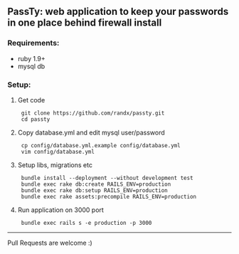 ## PassTy: web application to keep your passwords in one place behind firewall install 


### Requirements:

* ruby 1.9+
* mysql db

### Setup:


1. Get code

        git clone https://github.com/randx/passty.git
        cd passty


2. Copy database.yml and edit mysql user/password


        cp config/database.yml.example config/database.yml
        vim config/database.yml


3. Setup libs, migrations etc

        bundle install --deployment --without development test
        bundle exec rake db:create RAILS_ENV=production
        bundle exec rake db:setup RAILS_ENV=production
        bundle exec rake assets:precompile RAILS_ENV=production 

4. Run application on 3000 port
        
        bundle exec rails s -e production -p 3000


- - -

Pull Requests are welcome :)
